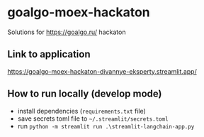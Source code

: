 # goalgo-moex-hackaton
Solutions for https://goalgo.ru/ hackaton

## Link to application
https://goalgo-moex-hackaton-divannye-eksperty.streamlit.app/

## How to run locally (develop mode)
- install dependencies (`requirements.txt` file)
- save secrets toml file to `~/.streamlit/secrets.toml`
- run `python -m streamlit run .\streamlit-langchain-app.py`
